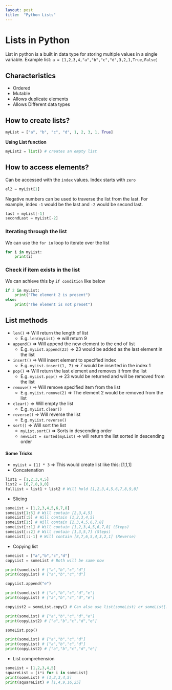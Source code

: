 ```yaml
---
layout: post
title:  "Python Lists"
---
```

# Lists in Python
List in python is a built in data type for storing multiple values in a single variable.
Example list: `a = [1,2,3,4,"a","b","c","d",3,2,1,True,False]`
## Characteristics
 - Ordered
 - Mutable
 - Allows duplicate elements
 - Allows Different data types

## How to create lists?
```python
myList = ["a", "b", "c", "d", 1, 2, 3, 1, True]
```
__Using List function__
``` python
myList2 = list() # creates an empty list
```

## How to access elements?
Can be accessed with the `index` values. Index starts with `zero`
``` python
el2 = myList[1]
```
Negative numbers can be used to traverse the list from the last. For example, index `-1` would be the last and `-2` would be second last.
``` python
last = myList[-1]
secondLast = myList[-2]
```

### Iterating through the list
We can use the `for in` loop to iterate over the list
```python
for i in myList:
    print(i)
```

### Check if item exists in the list
We can achieve this by `if condition` like below
```python
if 2 in myList:
    print("The element 2 is present")
else:
    print("The element is not preset")
```

## List methods
 - `len()` => Will return the length of list
    - E.g. `len(myList)` => will return 9
 - `append()` => Will append the new element to the end of list
    - E.g. `myList.append(23)` => 23 would be added as the last element in the list
 - `insert()` => Will insert element to specified index
    - E.g. `myList.insert(1, 7)` => 7 would be inserted in the index 1
 - `pop()` => Will return the last element and removes it from the list
    - E.g. `myList.pop()` => 23 would be returned and will be removed from the list
 - `remove()` => Will remove specified item from the list
    - E.g. `myList.remove(2)` => The element 2 would be removed from the list
 - `clear()` => Will empty the list
    - E.g. `myList.clear()`
 - `reverse()` => Will reverse the list
    - E.g. `myList.reverse()`
 - `sort()` => Will sort the list
    - `myList.sort()` => Sorts in descending order
    - `newList = sorted(myList)` => will return the list sorted in descending order
#### Some Tricks
 - `myList = [1] * 3` => This would create list like this: [1,1,1]
 - Concatenation
```python
list1 = [1,2,3,4,5]
list2 = [6,7,8,9,0]
fullList = list1 + list2 # Will hold [1,2,3,4,5,6,7,8,9,0]
```
 - Slicing
```python
someList = [1,2,3,4,5,6,7,8]
someList[1:5] # Will contain [2,3,4,5]
someList[:5] # Will contain [1,2,3,4,5]
someList[1:] # Will contain [2,3,4,5,6,7,8]
someList[::1] # Will contain [1,2,3,4,5,6,7,8] (Steps)
someList[::2] # Will contain [1,3,5,7] (Steps)
someList[::-1] # Will contain [8,7,6,5,4,3,2,1] (Reverse)
```
 - Copying list
```python
someList = ["a","b","c","d"]
copyList = someList # Both will be same now

print(someList) # ["a","b","c","d"]
print(copyList) # ["a","b","c","d"]

copyList.append("e")

print(someList) # ["a","b","c","d","e"]
print(copyList) # ["a","b","c","d","e"]

copyList2 = someList.copy() # Can also use list(someList) or someList[:] to get copy of actual list

print(someList) # ["a","b","c","d","e"]
print(copyList2) # ["a","b","c","d","e"]

someList.pop()

print(someList) # ["a","b","c","d"]
print(copyList) # ["a","b","c","d"]
print(copyList2) # ["a","b","c","d","e"]
```
 - List comprehension
```python
someList = [1,2,3,4,5]
squareList = [i*i for i in someList]
print(someList) # [1,2,3,4,5]
print(squareList) # [1,4,9,16,25]
```
